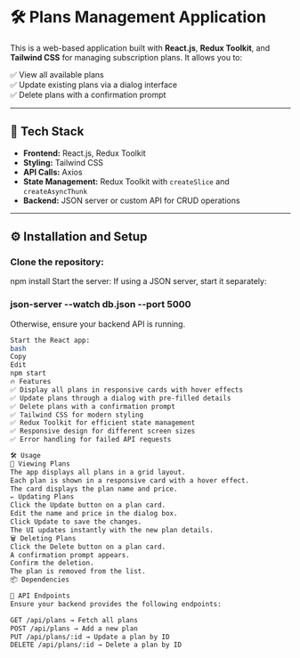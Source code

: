 # 🛠️ Plans Management Application

This is a web-based application built with **React.js**, **Redux Toolkit**, and **Tailwind CSS** for managing subscription plans. It allows you to:

✅ View all available plans  
✅ Update existing plans via a dialog interface  
✅ Delete plans with a confirmation prompt  

---

## 🚀 Tech Stack
- **Frontend:** React.js, Redux Toolkit  
- **Styling:** Tailwind CSS  
- **API Calls:** Axios  
- **State Management:** Redux Toolkit with `createSlice` and `createAsyncThunk`  
- **Backend:** JSON server or custom API for CRUD operations  

---

## ⚙️ Installation and Setup

### Clone the repository:

npm install
Start the server:
If using a JSON server, start it separately:

### json-server --watch db.json --port 5000
Otherwise, ensure your backend API is running.
```bash
Start the React app:
bash
Copy
Edit
npm start
🔥 Features
✅ Display all plans in responsive cards with hover effects
✅ Update plans through a dialog with pre-filled details
✅ Delete plans with a confirmation prompt
✅ Tailwind CSS for modern styling
✅ Redux Toolkit for efficient state management
✅ Responsive design for different screen sizes
✅ Error handling for failed API requests

🛠️ Usage
🔎 Viewing Plans
The app displays all plans in a grid layout.
Each plan is shown in a responsive card with a hover effect.
The card displays the plan name and price.
✏️ Updating Plans
Click the Update button on a plan card.
Edit the name and price in the dialog box.
Click Update to save the changes.
The UI updates instantly with the new plan details.
🗑️ Deleting Plans
Click the Delete button on a plan card.
A confirmation prompt appears.
Confirm the deletion.
The plan is removed from the list.
📦 Dependencies

📄 API Endpoints
Ensure your backend provides the following endpoints:

GET /api/plans → Fetch all plans
POST /api/plans → Add a new plan
PUT /api/plans/:id → Update a plan by ID
DELETE /api/plans/:id → Delete a plan by ID
